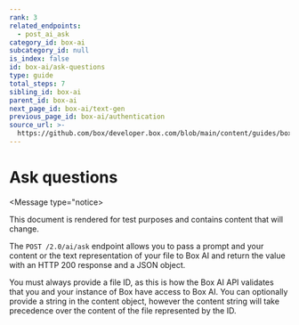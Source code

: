 ```yaml
---
rank: 3
related_endpoints:
  - post_ai_ask
category_id: box-ai
subcategory_id: null
is_index: false
id: box-ai/ask-questions
type: guide
total_steps: 7
sibling_id: box-ai
parent_id: box-ai
next_page_id: box-ai/text-gen
previous_page_id: box-ai/authentication
source_url: >-
  https://github.com/box/developer.box.com/blob/main/content/guides/box-ai/ask-questions.md
---
```

# Ask questions

<Message type="notice>

This document is rendered for test purposes and contains content that
will change.

</Message>

The `POST /2.0/ai/ask` endpoint allows you to pass
a prompt and your content or the text representation
of your file to Box AI and return the
value with an HTTP 200 response and a JSON object.

You must always provide a file ID, as this
is how the Box AI API validates that you and
your instance of Box have access to Box AI.
You can optionally provide a string in
the content object, however the content string
will take precedence over the content of the file represented by the ID.